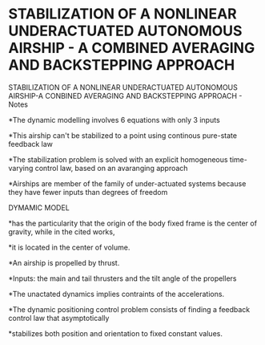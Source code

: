 # STABILIZATION OF A NONLINEAR UNDERACTUATED AUTONOMOUS AIRSHIP - A COMBINED AVERAGING AND BACKSTEPPING APPROACH

STABILIZATION OF A NONLINEAR UNDERACTUATED AUTONOMOUS AIRSHIP-A CONBINED AVERAGING AND BACKSTEPPING APPROACH - Notes

*The dynamic modelling involves 6 equations with only 3 inputs

*This airship can't be stabilized to a point using continous pure-state feedback law

*The stabilization problem is solved with an explicit homogeneous time-varying control law, based on an avaranging approach

*Airships are member of the family of under-actuated systems because they have fewer inputs than degrees of freedom


DYMAMIC MODEL

*has the particularity that the origin of the body fixed frame is the center of gravity, while in the cited works,

*it is located in the center of volume.

*An airship is propelled by thrust.

*Inputs: the main and tail thrusters and the tilt angle of the propellers

*The unactated dynamics implies contraints of the accelerations.

*The dynamic positioning control problem consists of finding a feedback control law that asymptotically

*stabilizes both position and orientation to fixed constant values. 

